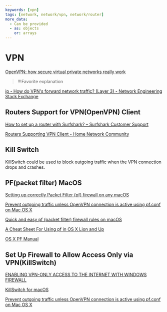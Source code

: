 ```yaml
---
keywords: [vpn]
tags: [network, network/vpn, network/router]
more_data:
  - Can be provided
  - as: objects
    or: arrays
---
```


# VPN

[OpenVPN: how secure virtual private networks really work](https://cloudacademy.com/blog/openvpn-how-secure-virtual-private-networks-really-work/)
> !!!Favorite explanation

[ip - How do VPN's forward network traffic? (Layer 3) - Network Engineering Stack Exchange](https://networkengineering.stackexchange.com/questions/51159/how-do-vpns-forward-network-traffic-layer-3)

## Routers Support for VPN(OpenVPN) Client

[How to set up a router with Surfshark? – Surfshark Customer Support](https://support.surfshark.com/hc/en-us/articles/360003103833-How-to-set-up-a-router-with-Surfshark-)

[Routers Supporting VPN Client - Home Network Community](https://community.tp-link.com/en/home/forum/topic/272492)

## Kill Switch

KillSwitch could be used to block outgoing traffic when the VPN connection drops and crashes.

## PF(packet filter) MacOS

[Setting up correctly Packet Filter (pf) firewall on any macOS](https://iyanmv.medium.com/setting-up-correctly-packet-filter-pf-firewall-on-any-macos-from-sierra-to-big-sur-47e70e062a0e)

[Prevent outgoing traffic unless OpenVPN connection is active using pf.conf on Mac OS X](https://superuser.com/questions/468919/prevent-outgoing-traffic-unless-openvpn-connection-is-active-using-pf-conf-on-ma)

[Quick and easy pf (packet filter) firewall rules on macOS](https://blog.neilsabol.site/post/quickly-easily-adding-pf-packet-filter-firewall-rules-macos-osx/)

[A Cheat Sheet For Using pf in OS X Lion and Up](https://krypted.com/mac-security/a-cheat-sheet-for-using-pf-in-os-x-lion-and-up/)

[OS X PF Manual](https://murusfirewall.com/Documentation/OS%20X%20PF%20Manual.pdf)

## Set Up Firewall to Allow Access Only via VPN(KillSwitch)

[ENABLING VPN-ONLY ACCESS TO THE INTERNET WITH WINDOWS FIREWALL](https://zorrovpn.com/articles/windows-firewall-vpn-only?lang=en)

[KillSwitch for macOS](https://github.com/vpn-kill-switch/killswitch)

[Prevent outgoing traffic unless OpenVPN connection is active using pf.conf on Mac OS X](https://superuser.com/questions/468919/prevent-outgoing-traffic-unless-openvpn-connection-is-active-using-pf-conf-on-ma)
